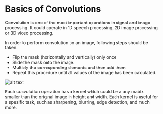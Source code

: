 # Basics of Convolutions

Convolution is one of the most important operations in signal and image processing. It could operate in 1D speech processing, 2D image processing or 3D video processing. 

In order to perform convolution on an image, following steps should be taken.

* Flip the mask (horizontally and vertically) only once
* Slide the mask onto the image.
* Multiply the corresponding elements and then add them
* Repeat this procedure until all values of the image has been calculated.

![alt text](http://machinelearninguru.com/_images/topics/computer_vision/basics/convolution/1.JPG)

Each convolution operation has a kernel which could be a any matrix smaller than the original image in height and width. Each kernel is useful for a spesific task, such as sharpening, blurring, edge detection, and much more. 

